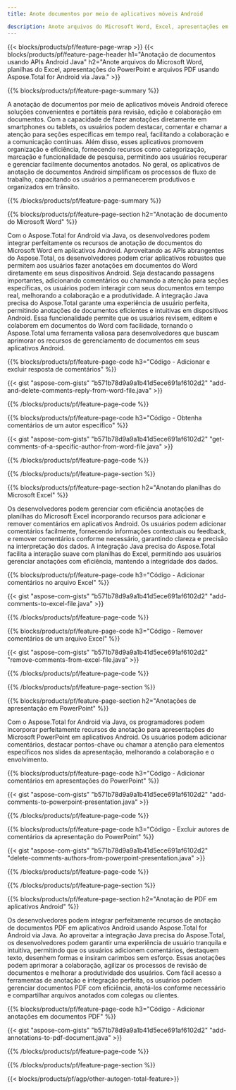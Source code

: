 ```yaml
---
title: Anote documentos por meio de aplicativos móveis Android

description: Anote arquivos do Microsoft Word, Excel, apresentações em PowerPoint e PDF por meio de um aplicativo móvel Android. Limpe anotações com facilidade.
---
```


{{< blocks/products/pf/feature-page-wrap >}}
{{< blocks/products/pf/feature-page-header h1="Anotação de documentos usando APIs Android Java" h2="Anote arquivos do Microsoft Word, planilhas do Excel, apresentações do PowerPoint e arquivos PDF usando Aspose.Total for Android via Java." >}}

{{% blocks/products/pf/feature-page-summary %}}

A anotação de documentos por meio de aplicativos móveis Android oferece soluções convenientes e portáteis para revisão, edição e colaboração em documentos. Com a capacidade de fazer anotações diretamente em smartphones ou tablets, os usuários podem destacar, comentar e chamar a atenção para seções específicas em tempo real, facilitando a colaboração e a comunicação contínuas. Além disso, esses aplicativos promovem organização e eficiência, fornecendo recursos como categorização, marcação e funcionalidade de pesquisa, permitindo aos usuários recuperar e gerenciar facilmente documentos anotados. No geral, os aplicativos de anotação de documentos Android simplificam os processos de fluxo de trabalho, capacitando os usuários a permanecerem produtivos e organizados em trânsito.

{{% /blocks/products/pf/feature-page-summary  %}}

{{% blocks/products/pf/feature-page-section  h2="Anotação de documento do Microsoft Word" %}}

Com o Aspose.Total for Android via Java, os desenvolvedores podem integrar perfeitamente os recursos de anotação de documentos do Microsoft Word em aplicativos Android. Aproveitando as APIs abrangentes do Aspose.Total, os desenvolvedores podem criar aplicativos robustos que permitem aos usuários fazer anotações em documentos do Word diretamente em seus dispositivos Android. Seja destacando passagens importantes, adicionando comentários ou chamando a atenção para seções específicas, os usuários podem interagir com seus documentos em tempo real, melhorando a colaboração e a produtividade. A integração Java precisa do Aspose.Total garante uma experiência de usuário perfeita, permitindo anotações de documentos eficientes e intuitivas em dispositivos Android. Essa funcionalidade permite que os usuários revisem, editem e colaborem em documentos do Word com facilidade, tornando o Aspose.Total uma ferramenta valiosa para desenvolvedores que buscam aprimorar os recursos de gerenciamento de documentos em seus aplicativos Android.

{{% blocks/products/pf/feature-page-code h3="Código - Adicionar e excluir resposta de comentários" %}}

{{< gist "aspose-com-gists" "b571b78d9a9a1b41d5ece691af6102d2" "add-and-delete-comments-reply-from-word-file.java" >}}

{{% /blocks/products/pf/feature-page-code  %}}

{{% blocks/products/pf/feature-page-code h3="Código - Obtenha comentários de um autor específico" %}}

{{< gist "aspose-com-gists" "b571b78d9a9a1b41d5ece691af6102d2" "get-comments-of-a-specific-author-from-word-file.java" >}}

{{% /blocks/products/pf/feature-page-code  %}}

{{% /blocks/products/pf/feature-page-section %}}

{{% blocks/products/pf/feature-page-section  h2="Anotando planilhas do Microsoft Excel" %}}

Os desenvolvedores podem gerenciar com eficiência anotações de planilhas do Microsoft Excel incorporando recursos para adicionar e remover comentários em aplicativos Android. Os usuários podem adicionar comentários facilmente, fornecendo informações contextuais ou feedback, e remover comentários conforme necessário, garantindo clareza e precisão na interpretação dos dados. A integração Java precisa do Aspose.Total facilita a interação suave com planilhas do Excel, permitindo aos usuários gerenciar anotações com eficiência, mantendo a integridade dos dados.

{{% blocks/products/pf/feature-page-code h3="Código - Adicionar comentários no arquivo Excel" %}}

{{< gist "aspose-com-gists" "b571b78d9a9a1b41d5ece691af6102d2" "add-comments-to-excel-file.java" >}}

{{% /blocks/products/pf/feature-page-code  %}}

{{% blocks/products/pf/feature-page-code h3="Código - Remover comentários de um arquivo Excel" %}}

{{< gist "aspose-com-gists" "b571b78d9a9a1b41d5ece691af6102d2" "remove-comments-from-excel-file.java" >}}

{{% /blocks/products/pf/feature-page-code  %}}

{{% /blocks/products/pf/feature-page-section %}}

{{% blocks/products/pf/feature-page-section  h2="Anotações de apresentação em PowerPoint" %}}

Com o Aspose.Total for Android via Java, os programadores podem incorporar perfeitamente recursos de anotação para apresentações do Microsoft PowerPoint em aplicativos Android. Os usuários podem adicionar comentários, destacar pontos-chave ou chamar a atenção para elementos específicos nos slides da apresentação, melhorando a colaboração e o envolvimento.

{{% blocks/products/pf/feature-page-code h3="Código - Adicionar comentários em apresentações do PowerPoint" %}}

{{< gist "aspose-com-gists" "b571b78d9a9a1b41d5ece691af6102d2" "add-comments-to-powerpoint-presentation.java" >}}

{{% /blocks/products/pf/feature-page-code  %}}

{{% blocks/products/pf/feature-page-code h3="Código - Excluir autores de comentários da apresentação do PowerPoint" %}}

{{< gist "aspose-com-gists" "b571b78d9a9a1b41d5ece691af6102d2" "delete-comments-authors-from-powerpoint-presentation.java" >}}

{{% /blocks/products/pf/feature-page-code  %}}

{{% /blocks/products/pf/feature-page-section %}}

{{% blocks/products/pf/feature-page-section  h2="Anotação de PDF em aplicativos Android" %}}

Os desenvolvedores podem integrar perfeitamente recursos de anotação de documentos PDF em aplicativos Android usando Aspose.Total for Android via Java. Ao aproveitar a integração Java precisa do Aspose.Total, os desenvolvedores podem garantir uma experiência de usuário tranquila e intuitiva, permitindo que os usuários adicionem comentários, destaquem texto, desenhem formas e insiram carimbos sem esforço. Essas anotações podem aprimorar a colaboração, agilizar os processos de revisão de documentos e melhorar a produtividade dos usuários. Com fácil acesso a ferramentas de anotação e integração perfeita, os usuários podem gerenciar documentos PDF com eficiência, anotá-los conforme necessário e compartilhar arquivos anotados com colegas ou clientes. 

{{% blocks/products/pf/feature-page-code h3="Código - Adicionar anotações em documentos PDF" %}}

{{< gist "aspose-com-gists" "b571b78d9a9a1b41d5ece691af6102d2" "add-annotations-to-pdf-document.java" >}}

{{% /blocks/products/pf/feature-page-code  %}}

{{% /blocks/products/pf/feature-page-section %}}

{{< blocks/products/pf/agp/other-autogen-total-feature>}}